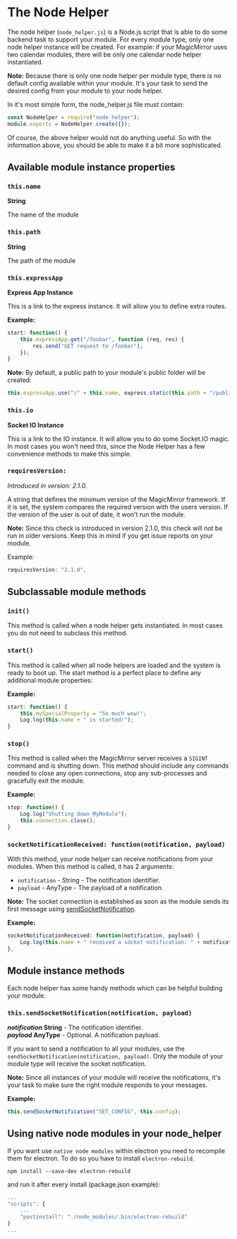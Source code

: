 # The Node Helper

The node helper (`node_helper.js`) is a Node.js script that is able to do some backend task to support your module. For every module type, only one node helper instance will be created. For example: if your MagicMirror uses two calendar modules, there will be only one calendar node helper instantiated.

**Note:** Because there is only one node helper per module type, there is no default config available within your module. It's your task to send the desired config from your module to your node helper.

In it's most simple form, the node_helper.js file must contain:

```javascript
const NodeHelper = require("node_helper");
module.exports = NodeHelper.create({});
```

Of course, the above helper would not do anything useful. So with the information above, you should be able to make it a bit more sophisticated.

## Available module instance properties

### `this.name`
**String**

The name of the module

### `this.path`
**String**

The path of the module

### `this.expressApp`
**Express App Instance**

This is a link to the express instance. It will allow you to define extra routes.

**Example:**
```javascript
start: function() {
	this.expressApp.get("/foobar", function (req, res) {
		res.send("GET request to /foobar");
	});
}
```

**Note:** By default, a public path to your module's public folder will be created:
```javascript
this.expressApp.use("/" + this.name, express.static(this.path + "/public"));
```

### `this.io`
**Socket IO Instance**

This is a link to the IO instance. It will allow you to do some Socket.IO magic. In most cases you won't need this, since the Node Helper has a few convenience methods to make this simple.


### `requiresVersion:`
*Introduced in version: 2.1.0.*

A string that defines the minimum version of the MagicMirror framework. If it is set, the system compares the required version with the users version. If the version of the user is out of date, it won't run the module.

**Note:** Since this check is introduced in version 2.1.0, this check will not be run in older versions. Keep this in mind if you get issue reports on your module.

Example:
```javascript
requiresVersion: "2.1.0",
```

## Subclassable module methods

### `init()`
This method is called when a node helper gets instantiated. In most cases you do not need to subclass this method.

### `start()`
This method is called when all node helpers are loaded and the system is ready to boot up. The start method is a perfect place to define any additional module properties:

**Example:**
```javascript
start: function() {
	this.mySpecialProperty = "So much wow!";
	Log.log(this.name + " is started!");
}
```

### `stop()`
This method is called when the MagicMirror server receives a `SIGINT` command and is shutting down. This method should include any commands needed to close any open connections, stop any sub-processes and gracefully exit the module.

**Example:**
```javascript
stop: function() {
	Log.log("Shutting down MyModule");
	this.connection.close();
}
```

### `socketNotificationReceived: function(notification, payload)`
With this method, your node helper can receive notifications from your modules. When this method is called, it has 2 arguments:

- `notification` - String - The notification identifier.
- `payload` - AnyType - The payload of a notification.

**Note:** The socket connection is established as soon as the module sends its first message using [sendSocketNotification](thissendsocketnotificationnotification-payload).

**Example:**
```javascript
socketNotificationReceived: function(notification, payload) {
	Log.log(this.name + " received a socket notification: " + notification + " - Payload: " + payload);
},
```

## Module instance methods

Each node helper has some handy methods which can be helpful building your module.

### `this.sendSocketNotification(notification, payload)`
***notification* String** - The notification identifier.<br>
***payload* AnyType** - Optional. A notification payload.<br>

If you want to send a notification to all your modules, use the `sendSocketNotification(notification, payload)`. Only the module of your module type will receive the socket notification.

**Note:** Since all instances of your module will receive the notifications, it's your task to make sure the right module responds to your messages.

**Example:**
```javascript
this.sendSocketNotification("SET_CONFIG", this.config);
```

## Using native node modules in your node_helper
If you want use `native node modules` within electron you need to recompile them for electron.
To do so you have to install `electron-rebuild`.
```console
npm install --save-dev electron-rebuild
```

and run it after every install (package.json example):
```javascript
...
"scripts": {
	...
	"postinstall": "./node_modules/.bin/electron-rebuild"
}
...
```
